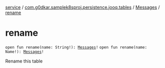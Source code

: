 [service](../../index.md) / [com.g0dkar.samplek8sproj.persistence.jooq.tables](../index.md) / [Messages](index.md) / [rename](./rename.md)

# rename

`open fun rename(name: String!): `[`Messages`](index.md)`!`
`open fun rename(name: Name!): `[`Messages`](index.md)`!`

Rename this table

